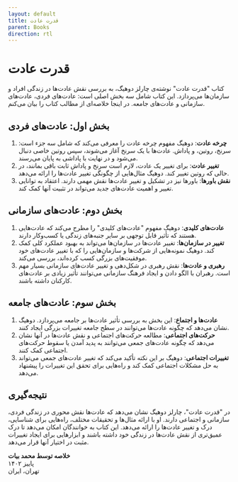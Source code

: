 ```yaml
---
layout: default
title: قدرت عادت
parent: Books
direction: rtl
---
```


# قدرت عادت
کتاب "قدرت عادت" نوشته‌ی چارلز دوهیگ، به بررسی نقش عادت‌ها در زندگی افراد و سازمان‌ها می‌پردازد. این کتاب شامل سه بخش اصلی است: عادت‌های فردی، عادت‌های سازمانی و عادت‌های جامعه. در اینجا خلاصه‌ای از مطالب کتاب را بیان می‌کنم.

## بخش اول: عادت‌های فردی

1. **چرخه عادت**: دوهیگ مفهوم چرخه عادت را معرفی می‌کند که شامل سه جزء است: سرنخ، روتین، و پاداش. عادت‌ها با یک سرنخ آغاز می‌شوند، سپس روتین خاصی دنبال می‌شود و در نهایت با پاداشی به پایان می‌رسند.
2. **تغییر عادت**: برای تغییر یک عادت، لازم است سرنخ و پاداش ثابت باقی بمانند، در حالی که روتین تغییر کند. دوهیگ مثال‌هایی از چگونگی تغییر عادت‌ها را ارائه می‌دهد.
3. **نقش باورها**: باورها نیز در تشکیل و تغییر عادت‌ها نقش مهمی دارند. اعتقاد به توانایی تغییر و اهمیت عادت‌های جدید می‌تواند در تثبیت آنها کمک کند.

## بخش دوم: عادت‌های سازمانی

1. **عادت‌های کلیدی**: دوهیگ مفهوم "عادت‌های کلیدی" را مطرح می‌کند که عادت‌هایی هستند که تأثیر قابل توجهی بر سایر جنبه‌های زندگی یا کسب‌وکار دارند.
2. **تغییر در سازمان‌ها**: تغییر عادت‌ها در سازمان‌ها می‌تواند به بهبود عملکرد کلی کمک کند. دوهیگ نمونه‌هایی از شرکت‌ها و سازمان‌هایی را که با تغییر عادت‌های خود موفقیت‌های بزرگی کسب کرده‌اند، بررسی می‌کند.
3. **رهبری و عادت‌ها**: نقش رهبری در شکل‌دهی و تغییر عادت‌های سازمانی بسیار مهم است. رهبران با الگو دادن و ایجاد فرهنگ سازمانی می‌توانند تأثیر زیادی بر عادت‌های کارکنان داشته باشند.

## بخش سوم: عادت‌های جامعه

1. **عادت‌ها و اجتماع**: این بخش به بررسی تأثیر عادت‌ها بر جامعه می‌پردازد. دوهیگ نشان می‌دهد که چگونه عادت‌ها می‌توانند در سطح جامعه تغییرات بزرگی ایجاد کنند.
2. **حرکت‌های اجتماعی**: مطالعه حرکت‌های اجتماعی و نقش عادت‌ها در آنها نشان می‌دهد که چگونه عادت‌های جمعی می‌توانند به پدید آمدن یا سقوط حرکت‌های اجتماعی کمک کنند.
3. **تغییرات اجتماعی**: دوهیگ بر این نکته تأکید می‌کند که تغییر عادت‌های جمعی می‌تواند به حل مشکلات اجتماعی کمک کند و راه‌هایی برای تحقق این تغییرات را پیشنهاد می‌دهد.

## نتیجه‌گیری
در "قدرت عادت"، چارلز دوهیگ نشان می‌دهد که عادت‌ها نقش محوری در زندگی فردی، سازمانی و اجتماعی دارند. او با ارائه مثال‌ها و تحقیقات مختلف، راه‌هایی برای شناسایی، درک و تغییر عادت‌ها را ارائه می‌دهد. این کتاب به خوانندگان امکان می‌دهد تا درک عمیق‌تری از نقش عادت‌ها در زندگی خود داشته باشند و ابزارهایی برای ایجاد تغییرات مثبت در اختیار آنها قرار می‌دهد.

**خلاصه توسط محمد بیات**  
پاییز ۱۴۰۲  
تهران، ایران
